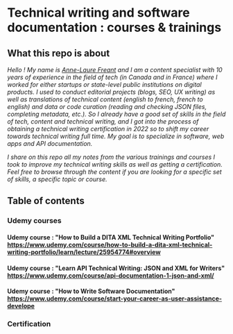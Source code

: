 # Technical writing and software documentation : courses & trainings

## What this repo is about

*Hello ! My name is [Anne-Laure Freant](https://www.linkedin.com/in/annelaurefreant/) and I am a content specialist with 10 years of experience in the field of tech 
(in Canada and in France) where I worked for either startups or state-level public institutions on digital products. I used to conduct editorial projects (blogs, SEO, UX writing) as well as translations of technical content (english to french, french to english) and data or code curation (reading and checking JSON files, completing metadata, etc.). So I already have a good set of skills in the field of tech, content and technical writing, and I got into the process of obtaining a technical writing certification in 2022 so to shift my career towards technical writing full time. My goal is to specialize in software, web apps and API documentation.*

*I share on this repo all my notes from the various trainings and courses I took to improve my technical writing skills as well as getting a certification. Feel free to browse through the content if you are looking for a specific set of skills, a specific topic or course.*

## Table of contents

### Udemy courses

#### Udemy course : "How to Build a DITA XML Technical Writing Portfolio" https://www.udemy.com/course/how-to-build-a-dita-xml-technical-writing-portfolio/learn/lecture/25954774#overview
#### Udemy course : "Learn API Technical Writing: JSON and XML for Writers" https://www.udemy.com/course/api-documentation-1-json-and-xml/
#### Udemy course : "How to Write Software Documentation" https://www.udemy.com/course/start-your-career-as-user-assistance-develope

### Certification
